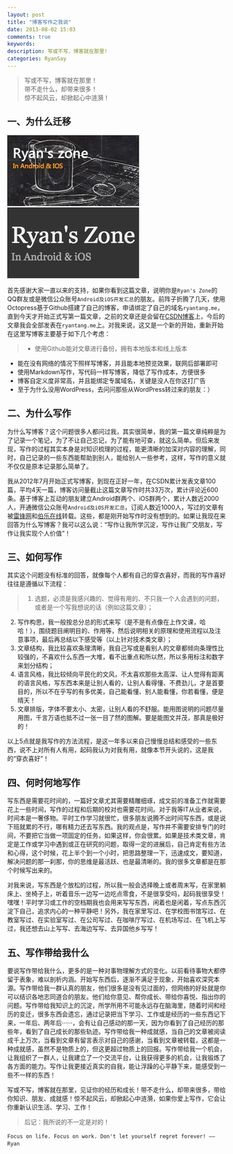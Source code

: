 ```yaml
---
layout: post
title: "博客写作之我说"
date: 2013-08-02 15:03
comments: true
keywords: 
description: 写或不写，博客就在那里!
categories: RyanSay
---
```


> 写或不写，博客就在那里！<br>
> 带不走什么，却带来很多！<br>
> 惊不起风云，却掀起心中涟漪！

## 一、为什么迁移
![old](/images/2013/07/how_to_write_blog/zone1.png "CSDN")
![new](/images/2013/07/how_to_write_blog/zone2.png "ryantang.me")
<!--more-->
首先感谢大家一直以来的支持，如果你看到这篇文章，说明你是```Ryan's Zone```的QQ群友或是微信公众账号```Android及iOS开发汇总```的朋友。前阵子折腾了几天，使用Octopress基于Github搭建了自己的博客，申请绑定了自己的域名```ryantang.me```，直到今天才开始正式写第一篇文章，之前的文章还是会留在<a href="http://blog.csdn.net/ryantang03" target="_blank">CSDN博客</a>上，今后的文章我会全部发表在```ryantang.me```上。对我来说，这又是一个新的开始，重新开始在这里写博客主要基于如下几个考虑：

> - 使用Github能对文章进行备份，拥有本地版本和线上版本
- 能在没有网络的情况下照样写博客，并且能本地预览效果，联网后部署即可
- 使用Markdown写作，写代码一样写博客，降低了写作成本，方便很多
- 博客自定义度非常高，并且能绑定专属域名，关键是没人在你这打广告
- 至于为什么没用WordPress，去问问那些从WordPress转过来的朋友：）

## 二、为什么写作
为什么写博客？这个问题很多人都问过我，其实很简单，我的第一篇文章纯粹是为了记录一个笔记，为了不让自己忘记，为了能有地可查，就这么简单。但后来发现，写作的过程其实本身是对知识梳理的过程，能更清晰的加深对内容的理解，同时，自己记录的一些东西能帮助到别人，能给别人一些参考，这样，写作的意义就不仅仅是原本记录那么简单了。

我从2012年7月开始正式写博客，到现在正好一年，在CSDN累计发表文章100篇，平均4天一篇，博客访问量截止这篇文章写作时共33万次，累计评论近600条。基于博客上互动的朋友建立Android群两个、iOS群两个，累计人数近2000人，开通微信公众账号```Android及iOS开发汇总```，订阅人数近1000人，写过的文章有被[雷锋网](http://www.leiphone.com/0731-warlial-android.html)和[伯乐在线](http://blog.jobbole.com/33186/)转载。这些，都是刚开始写作时没有想到的。如果让我现在来回答为什么写博客？我可以这么说：“写作让我所学沉淀，写作让我广交朋友，写作让我实现个人价值”！

## 三、如何写作
其实这个问题没有标准的回答，就像每个人都有自己的穿衣喜好，而我的写作喜好往往是遵循以下流程：

> 1. 选题，必须是我感兴趣的、觉得有用的、不只我一个人会遇到的问题，或者是一个写我想说的话（例如这篇文章）；
2. 写作构思，我一般按总分总的形式来写（是不是有点像在上作文课，哈哈！），围绕题目阐明目的、作用等，然后说明相关的原理和使用流程以及注意事项，最后再总结以下感受等（以上针对技术类文章）；
3. 文章结构，我比较喜欢条理清晰，我自己写或是看别人的文章都倾向条理性比较强的，不喜欢什么东西一大堆，看不出重点和所以然，所以多用标注和数字来划分结构；
4. 语言风格，我比较倾向平民化的文风，不太喜欢那些太高深、让人觉得有距离的语言风格，写东西本来是让别人看的，让别人看得懂、不费劲儿，才是首要目的，所以不在乎写的有多优美，自己能看懂、别人能看懂，你若看懂，便是晴天！
5. 文章排版，字体不要太小、太密，让别人看的不舒服。能用图说明的问题尽量用图，千言万语也抵不过一张一目了然的图解。要是能图文并茂，那真是极好的！

以上5点就是我写作的方法流程，是这一年多以来自己慢慢总结和感受的一些东西，说不上对所有人有用，起码我认为对我有用，就像本节开头说的，这是我的“穿衣喜好”！

## 四、何时何地写作
写东西是需要花时间的，一篇好文章尤其需要精雕细琢，成文前的准备工作就需要花上一些时间，写作的过程和后期的校对也需要花时间。对于我等IT从业者来说，时间本是一奢侈物。平时工作学习就很忙，很多朋友说腾不出时间写东西，或是说下班就累的不行，哪有精力还去写东西。我的观点是，写作并不需要安排专门的时间，不要把它当做一项固定的任务，如果这样，你会很累。如果是技术类文章，肯定是工作或学习中遇到或正在研究的问题，取得一定的进展后，自己肯定有些方法和心得，这个时候，花上半个到一个小时，把思路整理一下，迅速成文，要知道，解决问题的那一刹那，你的思维是最活跃、也是最清晰的。我的很多文章都是在那个时候写出来的。

对我来说，写东西是个放松的过程，所以我一般会选择晚上或者周末写，在家里躺床上、坐椅子上，听着音乐一边写一边吃点零食，不是很享受吗，起码我很享受！嘿嘿！平时学习或工作的空档期我也会用来写写东西，闲着也是闲着，写点东西沉淀下自己，追求内心的一种平静吧！另外，我在家里写过、在学校图书馆写过、在教室写过、在实验室写过、在公司写过、在咖啡厅写过、在机场写过、在飞机上写过，我还想去山上写写、去海边写写、去异国他乡写写！

## 五、写作带给我什么
要说写作带给我什么，更多的是一种对事物理解方式的变化。以前看待事物大都停留于表象，难以剖析内涵。开始写东西后，逐渐不满足于现象，开始喜欢深究本源。写作带给我一群认真的朋友，他们很多是没有见过面的，但网络的好处就是你可以结识各地志同道合的朋友。他们给你意见、帮你成长、带给你喜悦、指出你的问题。写作带给我知识上的沉淀，所学所用不可能永远存在脑海里，随着时间和经历的变迁，很多东西会遗忘，通过记录把当下学习、工作或是经历的一些东西记下来，一年后、两年后······，会有让自己感动的那一天，因为你看到了自己经历的那些年，看到了自己成长的那些轨迹。写作带给我一种成就感，当自己的文章被阅读成千上万次，当看到文章有留言表示对自己的感谢，当看到文章被转载，这都是一种成就感，虽然不是物质上的，但这更超过物质上的回报。写作带给我一个机会，让我组织了一群人，让我建立了一个交流平台，让我获得更多的机会，让我锻炼了各方面的能力。写作让我更接近真实的自我，能让浮躁的心平静下来，能感受到一些不一样的东西！

写或不写，博客就在那里，见证你的经历和成长！带不走什么，却带来很多，带给你知识、朋友、成就感！惊不起风云，却掀起心中涟漪，如果你爱上写作，它会让你重新认识生活、学习、工作！


> 后记：我所说的不一定是对的！

```Focus on life. Focus on work. Don't let yourself regret forever! ——Ryan```

